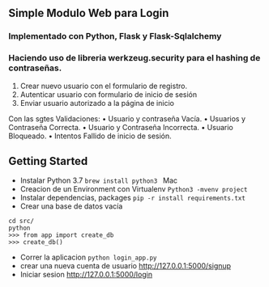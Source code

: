## Simple Modulo Web para Login
### Implementado con Python, Flask y Flask-Sqlalchemy
### Haciendo uso de libreria werkzeug.security para el hashing de contraseñas.

1. Crear nuevo usuario con el formulario de registro.
2. Autenticar usuario con formulario de inicio de sesión
3. Enviar usuario autorizado a la página de inicio

Con las sgtes Validaciones:
•   Usuario y contraseña Vacía.
•   Usuarios y Contraseña Correcta.
•   Usuario y Contraseña Incorrecta.
•   Usuario Bloqueado.
•   Intentos Fallido de inicio de sesión.


###

## Getting Started
- Instalar Python 3.7  `brew install python3 ` Mac
- Creacion de un Environment con Virtualenv `Python3 -mvenv project`
- Instalar dependencias, packages `pip -r install requirements.txt`
- Crear una base de datos vacía
```
cd src/
python
>>> from app import create_db
>>> create_db()
```

- Correr la aplicacion `python login_app.py`
- crear una nueva cuenta de usuario  http://127.0.0.1:5000/signup
- Iniciar sesion  http://127.0.0.1:5000/login
